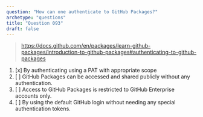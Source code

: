 ```yaml
---
question: "How can one authenticate to GitHub Packages?"
archetype: "questions"
title: "Question 093"
draft: false
---
```


> https://docs.github.com/en/packages/learn-github-packages/introduction-to-github-packages#authenticating-to-github-packages
1. [x] By authenticating using a PAT with appropriate scope
1. [ ] GitHub Packages can be accessed and shared publicly without any authentication.
1. [ ] Access to GitHub Packages is restricted to GitHub Enterprise accounts only.
1. [ ] By using the default GitHub login without needing any special authentication tokens.
